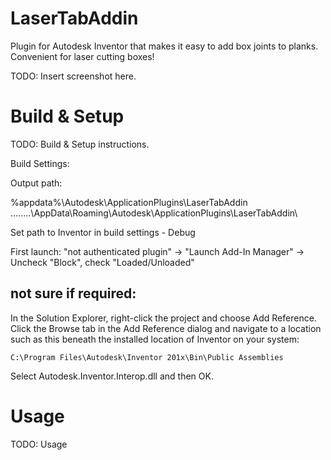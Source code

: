 # LaserTabAddin

Plugin for Autodesk Inventor that makes it easy to add box joints to planks. Convenient for laser cutting boxes!

TODO: Insert screenshot here.

# Build & Setup

TODO: Build & Setup instructions.


Build Settings:

Output path:

%appdata%\Autodesk\ApplicationPlugins\LaserTabAddin\
    ..\..\..\..\AppData\Roaming\Autodesk\ApplicationPlugins\LaserTabAddin\


Set path to Inventor in build settings - Debug

First launch: "not authenticated plugin" -> "Launch Add-In Manager" -> Uncheck "Block", check "Loaded/Unloaded"


## not sure if required:
    
In the Solution Explorer, right-click the project and choose Add Reference.  Click the Browse tab in the Add Reference dialog and navigate to a location such as this beneath the installed location of Inventor on your system:

    C:\Program Files\Autodesk\Inventor 201x\Bin\Public Assemblies

Select Autodesk.Inventor.Interop.dll and then OK.


# Usage

TODO: Usage
